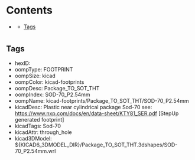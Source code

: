 



Contents
========

* [](#)
	* [Tags](#tags)

# 

## Tags

- hexID: 
- oompType: FOOTPRINT
- oompSize: kicad
- oompColor: kicad-footprints
- oompDesc: Package_TO_SOT_THT
- oompIndex: SOD-70_P2.54mm
- oompName: kicad-footprints/Package_TO_SOT_THT/SOD-70_P2.54mm
- kicadDesc: Plastic near cylindrical package Sod-70 see: https://www.nxp.com/docs/en/data-sheet/KTY81_SER.pdf  [StepUp generated footprint]
- kicadTags: Sod-70
- kicadAttr: through_hole
- kicad3DModel: ${KICAD6_3DMODEL_DIR}/Package_TO_SOT_THT.3dshapes/SOD-70_P2.54mm.wrl

